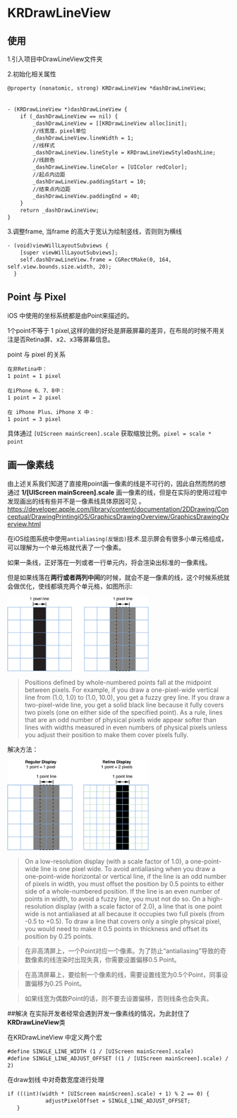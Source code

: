 # KRDrawLineView

## 使用
1.引入项目中DrawLineView文件夹

2.初始化相关属性

```
@property (nonatomic, strong) KRDrawLineView *dashDrawLineView;


- (KRDrawLineView *)dashDrawLineView {
    if (_dashDrawLineView == nil) {
        _dashDrawLineView = [[KRDrawLineView alloc]init];
        //线宽度，pixel单位
        _dashDrawLineView.lineWidth = 1;
        //线样式
        _dashDrawLineView.lineStyle = KRDrawLineViewStyleDashLine;
        //线颜色
        _dashDrawLineView.lineColor = [UIColor redColor];
        //起点内边距
        _dashDrawLineView.paddingStart = 10;
        //结束点内边距
        _dashDrawLineView.paddingEnd = 40;
    }
    return _dashDrawLineView;
}
```
3.调整frame, 当frame 的高大于宽认为绘制竖线，否则则为横线

```
- (void)viewWillLayoutSubviews {
    [super viewWillLayoutSubviews];
    self.dashDrawLineView.frame = CGRectMake(0, 164, self.view.bounds.size.width, 20);
  }
```


## Point 与 Pixel
iOS 中使用的坐标系统都是由Point来描述的。

1个point不等于 1 pixel,这样的做的好处是屏蔽屏幕的差异，在布局的时候不用关注是否Retina屏、x2、x3等屏幕信息。

point 与 pixel 的关系

```
在非Retina中：
1 point = 1 pixel

在iPhone 6、7、8中：
1 point = 2 pixel

在 iPhone Plus、iPhone X 中：
1 point = 3 pixel
```

具体通过 `[UIScreen mainScreen].scale` 获取缩放比例。`pixel = scale * point`

## 画一像素线

由上述关系我们知道了直接用point画一像素的线是不可行的，因此自然而然的想通过 **1/[UIScreen mainScreen].scale** 画一像素的线，但是在实际的使用过程中发现画出的线有些并不是一像素线具体原因可见 。
<https://developer.apple.com/library/content/documentation/2DDrawing/Conceptual/DrawingPrintingiOS/GraphicsDrawingOverview/GraphicsDrawingOverview.html>

在iOS绘图系统中使用`antialiasing(反锯齿)`技术.显示屏会有很多小单元格组成，可以理解为一个单元格就代表了一个像素。

如果一条线，正好落在一列或者一行单元内，将会渲染出标准的一像素线。

但是如果线落在**两行或者两列中间**的时候，就会不是一像素的线，这个时候系统就会做优化，使线都填充两个单元格，如图所示:

<img src="https://github.com/CoderCoderRK/KRDrawLineView/raw/master/images/pixel_alignment.png" width="320">

>Positions defined by whole-numbered points fall at the midpoint between pixels. For example, if you draw a one-pixel-wide vertical line from (1.0, 1.0) to (1.0, 10.0), you get a fuzzy grey line. If you draw a two-pixel-wide line, you get a solid black line because it fully covers two pixels (one on either side of the specified point). As a rule, lines that are an odd number of physical pixels wide appear softer than lines with widths measured in even numbers of physical pixels unless you adjust their position to make them cover pixels fully.

解决方法：

<img src="https://github.com/CoderCoderRK/KRDrawLineView/raw/master/images/regular_vs_retina.png" width="320">

>On a low-resolution display (with a scale factor of 1.0), a one-point-wide line is one pixel wide. To avoid antialiasing when you draw a one-point-wide horizontal or vertical line, if the line is an odd number of pixels in width, you must offset the position by 0.5 points to either side of a whole-numbered position. If the line is an even number of points in width, to avoid a fuzzy line, you must not do so.
On a high-resolution display (with a scale factor of 2.0), a line that is one point wide is not antialiased at all because it occupies two full pixels (from -0.5 to +0.5). To draw a line that covers only a single physical pixel, you would need to make it 0.5 points in thickness and offset its position by 0.25 points.

>在非高清屏上，一个Point对应一个像素。为了防止“antialiasing”导致的奇数像素的线渲染时出现失真，你需要设置偏移0.5 Point。

>在高清屏幕上，要绘制一个像素的线，需要设置线宽为0.5个Point，同事设置偏移为0.25 Point。

>如果线宽为偶数Point的话，则不要去设置偏移，否则线条也会失真。



##解决
在实际开发者经常会遇到开发一像素线的情况，为此封住了**KRDrawLineView**类

在KRDrawLineView 中定义两个宏

```objc
#define SINGLE_LINE_WIDTH (1 / [UIScreen mainScreen].scale)
#define SINGLE_LINE_ADJUST_OFFSET ((1 / [UIScreen mainScreen].scale) / 2)
```

在draw划线 中对奇数宽度进行处理

```
if (((int)(width * [UIScreen mainScreen].scale) + 1) % 2 == 0) {
            adjustPixelOffset = SINGLE_LINE_ADJUST_OFFSET;
   }
```




